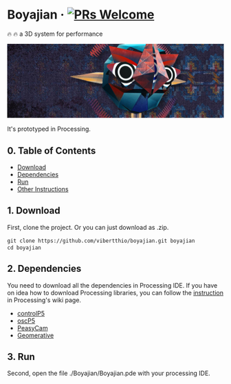 # Boyajian &middot; [![PRs Welcome](https://img.shields.io/badge/PRs-welcome-brightgreen.svg?style=flat-square)](http://makeapullrequest.com)

:fire: :fire: a 3D system for performance

![demo](./assets/images/banner.jpg)

It's prototyped in Processing.

## 0. Table of Contents  
- [Download](#1-download)
- [Dependencies](#2-dependencies)
- [Run](#3-run)
- [Other Instructions](#3-other-instructinos)

## 1. Download

First, clone the project. Or you can just download as .zip.
```
git clone https://github.com/vibertthio/boyajian.git boyajian
cd boyajian
```

## 2. Dependencies
You need to download all the dependencies in Processing IDE.
If you have on idea how to download Processing libraries, you can follow the [instruction](https://github.com/processing/processing/wiki/How-to-Install-a-Contributed-Library) in Processing's wiki page.


- [controlP5](https://github.com/sojamo/controlp5)
- [oscP5](http://www.sojamo.de/libraries/oscP5/)
- [PeasyCam](https://github.com/jdf/peasycam)
- [Geomerative](http://www.ricardmarxer.com/geomerative/)

## 3. Run

Second, open the file ./Boyajian/Boyajian.pde with your processing IDE.
